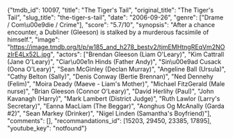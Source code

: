 {"tmdb_id": 10097, "title": "The Tiger's Tail", "original_title": "The Tiger's Tail", "slug_title": "the-tiger-s-tail", "date": "2006-09-26", "genre": ["Drame / Com\u00e9die / Crime"], "score": "5.7/10", "synopsis": "After a chance encounter, a Dubliner (Gleeson) is stalked by a murderous facsimile of himself.", "image": "https://image.tmdb.org/t/p/w185_and_h278_bestv2/tjmEMHtngREqVm2NOzIrE4Lx52L.jpg", "actors": ["Brendan Gleeson (Liam O'Leary)", "Kim Cattrall (Jane O'Leary)", "Ciar\u00e1n Hinds (Father Andy)", "Sin\u00e9ad Cusack (Oona O'Leary)", "Sean McGinley (Declan Murray)", "Angeline Ball (Ursula)", "Cathy Belton (Sally)", "Denis Conway (Bertie Brennan)", "Ned Dennehy (Felim)", "Moira Deady (Maeve - Liam's Mother)", "Michael FitzGerald (Male nurse)", "Brian Gleeson (Connor O'Leary)", "David Herlihy (Paul)", "John Kavanagh (Harry)", "Mark Lambert (District Judge)", "Ruth Lawlor (Larry's Secretary)", "Eanna MacLiam (The Beggar)", "Aonghus Og McAnally (Garda #2)", "Sean Markey (Drinker)", "Nigel Linden (Samantha's Boyfriend)"], "comments": [], "recommandations_id": [15203, 29450, 23385, 17895], "youtube_key": "notfound"}